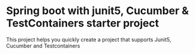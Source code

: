 # Spring boot with junit5, Cucumber & TestContainers starter project

This project helps you quickly create a project that supports Junit5, Cucumber and Testcontainers
